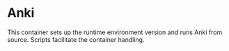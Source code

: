# Anki

This container sets up the runtime environment version and runs Anki from source. Scripts facilitate the container handling.

